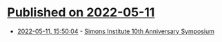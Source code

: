 # [Published on 2022-05-11](index.md)

* [2022-05-11, 15:50:04](https://news.ycombinator.com/item?id=31341693) - [Simons Institute 10th Anniversary Symposium](https://simons.berkeley.edu/workshops/simons-institute-10th-anniversary-symposium)
